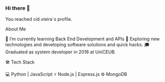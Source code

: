 ### Hi there 👋

You reached cid.vieira`s profile.

About Me

🌱   I’m currently learning Back End Development and APIs
🤔   Exploring new technologies and developing software solutions and quick hacks.
🎓   Graduated as system developer in 2018 at UniCEUB.

🛠 Tech Stack

💻   Python  | JavaScript
⚡   Node.js | Express.js
⚙️   MongoDB


